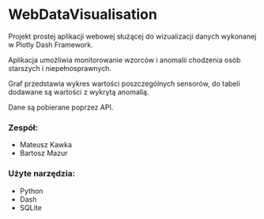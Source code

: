 # WebDataVisualisation

Projekt prostej aplikacji webowej służącej do wizualizacji danych wykonanej w Plotly Dash Framework.

Aplikacja umożliwia monitorowanie wzorców i anomalii chodzenia osób starszych i niepełnosprawnych.

Graf przedstawia wykres wartości poszczególnych sensorów, do tabeli dodawane są wartości z wykrytą anomalią.

Dane są pobierane poprzez API.

### Zespół:
- Mateusz Kawka
- Bartosz Mazur

### Użyte narzędzia:
- Python
- Dash
- SQLite
